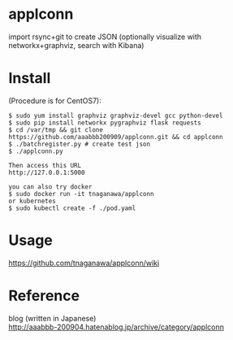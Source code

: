 # applconn
import rsync+git to create JSON (optionally visualize with networkx+graphviz, search with Kibana)

# Install
(Procedure is for CentOS7):
~~~~
$ sudo yum install graphviz graphviz-devel gcc python-devel
$ sudo pip install networkx pygraphviz flask requests
$ cd /var/tmp && git clone https://github.com/aaabbb200909/applconn.git && cd applconn
$ ./batchregister.py # create test json
$ ./applconn.py

Then access this URL
http://127.0.0.1:5000

you can also try docker
$ sudo docker run -it tnaganawa/applconn
or kubernetes
$ sudo kubectl create -f ./pod.yaml
~~~~

# Usage
https://github.com/tnaganawa/applconn/wiki

# Reference
blog (written in Japanese)  
http://aaabbb-200904.hatenablog.jp/archive/category/applconn

